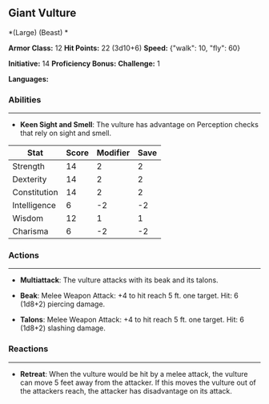 ## Giant Vulture
*(Large) (Beast) *

**Armor Class:** 12
**Hit Points:** 22 (3d10+6)
**Speed:** {"walk": 10, "fly": 60}

**Initiative:** 14
**Proficiency Bonus:**
**Challenge:** 1

**Languages:** 

### Abilities
 --- 
- **Keen Sight and Smell**: The vulture has advantage on Perception checks that rely on sight and smell.



| Stat | Score | Modifier | Save |
| ---- | ---- | ---- | ---- |
| Strength | 14 | 2 | 2 |
| Dexterity | 14 | 2 | 2 |
| Constitution | 14 | 2 | 2 |
| Intelligence | 6 | -2 | -2 |
| Wisdom | 12 | 1 | 1 |
| Charisma | 6 | -2 | -2 |

### Actions
 --- 
- **Multiattack**: The vulture attacks with its beak and its talons.

- **Beak**: Melee Weapon Attack: +4 to hit  reach 5 ft.  one target. Hit: 6 (1d8+2) piercing damage.

- **Talons**: Melee Weapon Attack: +4 to hit  reach 5 ft.  one target. Hit: 6 (1d8+2) slashing damage.

### Reactions
 --- 
- **Retreat**: When the vulture would be hit by a melee attack, the vulture can move 5 feet away from the attacker. If this moves the vulture out of the attackers reach, the attacker has disadvantage on its attack.

